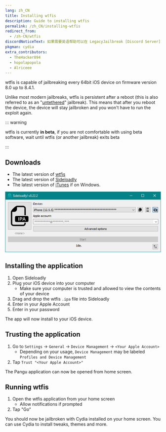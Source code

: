 ```yaml
---
lang: zh_CN
title: Installing wtfis
description: Guide to installing wtfis
permalink: /zh_CN/installing-wtfis
redirect_from:
  - /zh-CN/wtfis
discordNoticeText: 如果需要英语帮助可以在 LegacyJailbreak [Discord Server](http://discord.legacyjailbreak.com/) 上提问。
pkgman: cydia
extra_contributors:
  - TheHacker894
  - hopolapopola
  - Alriceee
---
```


wtfis is capable of jailbreaking every 64bit iOS device on firmware version 8.0 up to 8.4.1.

Unlike most modern jailbreaks, wtfis is persistent after a reboot (this is also referred to as an "[untethered](/types-of-jailbreak/#untethered-jailbreaks)" jailbreak). This means that after you reboot the device, the device will stay jailbroken and you won't have to run the exploit again.

::: warning

wtfis is currently **in beta**, if you are not comfortable with using beta software, wait until wtfis (or another jailbreak) exits beta

:::

## Downloads

- The latest version of [wtfis](https://github.com/TheRealClarity/wtfis/releases/latest)
- The latest version of [Sideloadly](https://sideloadly.io/)
- The latest version of [iTunes](https://www.apple.com/itunes/download/win64) if on Windows.

![A screenshot of the Sideloadly application (Windows)](/assets/images/sideloadly_win.png)

## Installing the application

1. Open Sideloadly
1. Plug your iOS device into your computer
    - Make sure your computer is trusted and allowed to view the contents of your device
1. Drag and drop the wtfis `.ipa` file into Sideloadly
1. Enter in your Apple Account
1. Enter in your password

The app will now install to your iOS device.

## Trusting the application

1. Go to `Settings` -> `General` -> `Device Management` -> `<Your Apple Account>`
    - Depending on your usage, `Device Management` may be labeled `Profiles and Device Management`
1. Tap `Trust "<Your Apple Account>"`

The Pangu application can now be opened from home screen.

## Running wtfis

1. Open the wtfis application from your home screen
    - Allow notifications if prompted
1. Tap "Go"

You should now be jailbroken with Cydia installed on your home screen. You can use Cydia to install <router-link to="/faq/#what-are-tweaks">tweaks</router-link>, themes and more.